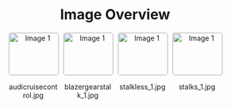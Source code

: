 <h1 style ="text-align: center;"> Image Overview </h1>
<div style="display: flex; flex-wrap: wrap; gap: 10px; justify-content: center;">
<div style="flex: 1 1 calc(33.333% - 20px); max-width: 100px; text-align: center;">
<img src="https://media.evkx.net/multimedia/technology/userinterface/stalks/audicruisecontrol_xst.jpg" alt="Image 1" style="width: 100%; border: 1px solid #ddd; border-radius: 5px;">
<p>audicruisecontrol.jpg</p>
</div>
<div style="flex: 1 1 calc(33.333% - 20px); max-width: 100px; text-align: center;">
<img src="https://media.evkx.net/multimedia/technology/userinterface/stalks/blazergearstalk_1_xst.jpg" alt="Image 1" style="width: 100%; border: 1px solid #ddd; border-radius: 5px;">
<p>blazergearstalk_1.jpg</p>
</div>
<div style="flex: 1 1 calc(33.333% - 20px); max-width: 100px; text-align: center;">
<img src="https://media.evkx.net/multimedia/technology/userinterface/stalks/stalkless_1_xst.jpg" alt="Image 1" style="width: 100%; border: 1px solid #ddd; border-radius: 5px;">
<p>stalkless_1.jpg</p>
</div>
<div style="flex: 1 1 calc(33.333% - 20px); max-width: 100px; text-align: center;">
<img src="https://media.evkx.net/multimedia/technology/userinterface/stalks/stalks_1_xst.jpg" alt="Image 1" style="width: 100%; border: 1px solid #ddd; border-radius: 5px;">
<p>stalks_1.jpg</p>
</div>
</div>
